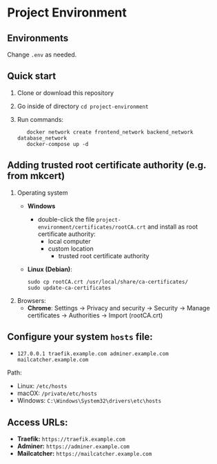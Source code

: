 # Project Environment

## Environments

Change `.env` as needed.

## Quick start
1. Clone or download this repository
2. Go inside of directory `cd project-environment`
3. Run commands:

          docker network create frontend_network backend_network database_network
          docker-compose up -d

## Adding trusted root certificate authority (e.g. from mkcert)
1. Operating system
   - **Windows**
     - double-click the file `project-environment/certificates/rootCA.crt` and install as root certificate authority:
       - local computer
       - custom location
         - trusted root certificate authority
   - **Linux (Debian)**:

         sudo cp rootCA.crt /usr/local/share/ca-certificates/
         sudo update-ca-certificates

2. Browsers:
   - **Chrome**: Settings -> Privacy and security -> Security -> Manage certificates -> Authorities -> Import (rootCA.crt)

## Configure your system `hosts` file:

- `127.0.0.1 traefik.example.com adminer.example.com mailcatcher.example.com`

Path:
- Linux: `/etc/hosts`
- macOX: `/private/etc/hosts`
- Windows: `C:\Windows\System32\drivers\etc\hosts`

## Access URLs:
- **Traefik:** `https://traefik.example.com`
- **Adminer:** `https://adminer.example.com`
- **Mailcatcher:** `https://mailcatcher.example.com`
